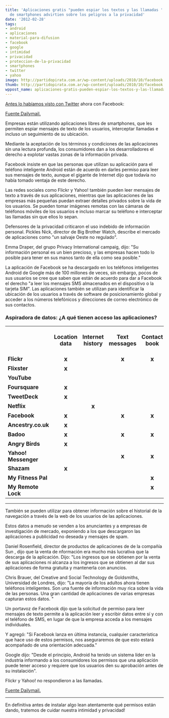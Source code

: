 ```yaml
---
title: 'Aplicaciones gratis "pueden espiar los textos y las llamadas '': De los usuarios
  de smartphones advirtien sobre los peligros a la privacidad'
date: '2012-02-28'
tags:
- android
- aplicaciones
- material-para-difusion
- facebook
- google
- intimidad
- privacidad
- proteccion-de-la-privacidad
- smartphones
- twitter
- yahoo
image: http://partidopirata.com.ar/wp-content/uploads/2010/10/facebook.jpg
thumb: http://partidopirata.com.ar/wp-content/uploads/2010/10/facebook.jpg
wppost_name: aplicaciones-gratis-pueden-espiar-los-textos-y-las-llamadas-de-los-usuarios-de-smartphones-advirtien-sobre-los-peligros-a-la-privacidad
---
```


<a href="http://partidopirata.com.ar/3304/twitter-almacena-los-contactos-de-iphone-sin-que-el-usuario-lo-sepa">Antes lo habíamos visto con Twitter</a> ahora con Facebook:

<a href="http://www.dailymail.co.uk/sciencetech/article-2106627/Internet-firms-access-texts-emails-pictures-spying-smartphone-apps.html" target="_blank">Fuente Dailymail.</a>

Empresas están utilizando aplicaciones libres de smartphones, que les permiten espiar mensajes de texto de los usuarios, interceptar llamadas e incluso un seguimiento de su ubicación.

Mediante la aceptación de los términos y condiciones de las aplicaciones sin una lectura profunda, los consumidores dan a los desarrolladores el derecho a explotar vastas zonas de la información privada.

Facebook insiste en que las personas que utilizan su aplicación para el teléfono inteligente Android están de acuerdo en darles permiso para leer sus mensajes de texto, aunque el gigante de Internet dijo que todavía no había tomado ventaja de este derecho.

Las redes sociales como Flickr y Yahoo! también pueden leer mensajes de texto a través de sus aplicaciones, mientras que las aplicaciones de las empresas más pequeñas puedan extraer detalles privados sobre la vida de los usuarios. Se pueden tomar imágenes remotas con las cámaras de teléfonos móviles de los usuarios e incluso marcar su teléfono e interceptar las llamadas sin que ellos lo sepan.

Defensores de la privacidad criticaron el uso indebido de información personal. Pickles Nick, director de Big Brother Watch, describe el mercado de aplicaciones como "un salvaje Oeste no regulado".

Emma Draper, del grupo Privacy International campaig, dijo: "Su información personal es un bien precioso, y las empresas hacen todo lo posible para tener en sus manos tanto de ella como sea posible."

La aplicación de Facebook se ha descargado en los teléfonos inteligentes Android de Google más de 100 millones de veces, sin embargo, pocos de sus usuarios se cree que saben que están de acuerdo para dar a Facebook el derecho "a leer los mensajes SMS almacenados en el dispositivo o la tarjeta SIM". Las aplicaciones también se utilizan para identificar la ubicación de los usuarios a través de software de posicionamiento global y acceder a los números telefónicos y direcciones de correo electrónico de sus contactos.
<div class="cleared art-ins news">
<h3 class="wocc" style="font-weight: bold;">Aspiradora de datos: ¿A qué tienen acceso las aplicaciones?</h3>
<div class="ins cleared xolcc bdrcc">
<table class="article-table" style="border-collapse: collapse;" summary="" border="0" rules="none"><colgroup> <col width="11%" /> <col width="11%" /> <col width="11%" /> <col width="11%" /> <col width="11%" /> <col width="11%" /> <col width="11%" /> <col width="11%" /></colgroup>
<tbody>
<tr>
<td></td>
<td style="text-align: center;"><span style="font-weight: bold;"><span style="font-size: 1.1em;">Location data</span></span></td>
<td style="text-align: center;"><span style="font-weight: bold;"><span style="font-size: 1.1em;">Internet history</span></span></td>
<td style="text-align: center;"><span style="font-weight: bold;"><span style="font-size: 1.1em;">Text messages</span></span></td>
<td style="text-align: center;"><span style="font-weight: bold;"><span style="font-size: 1.1em;">Contact book</span></span></td>
<td style="text-align: center;"><span style="font-weight: bold;"><span style="font-size: 1.1em;">Online account IDs</span></span></td>
<td style="text-align: center;"><span style="font-weight: bold;"><span style="font-size: 1.1em;">Who you are calling</span></span></td>
<td style="text-align: center;"><span style="font-weight: bold;"><span style="font-size: 1.1em;">May intercept calls</span></span></td>
<td style="text-align: center;"><span style="font-weight: bold;"><span style="font-size: 1.1em;">Can access camera</span></span></td>
</tr>
<tr>
<td style="font-weight: bold;"><span style="font-size: 1.1em;">Flickr</span></td>
<td style="text-align: center;"><span style="font-weight: bold;"><span style="font-size: 1.2em;">x</span></span></td>
<td></td>
<td style="text-align: center;"><span style="font-weight: bold;"><span style="font-size: 1.2em;">x</span></span></td>
<td style="text-align: center;"><span style="font-weight: bold;"><span style="font-size: 1.2em;">x</span></span></td>
<td></td>
<td style="text-align: center;"><span style="font-weight: bold;"><span style="font-size: 1.2em;">x</span></span></td>
<td></td>
<td style="text-align: center;"><span style="font-weight: bold;"><span style="font-size: 1.2em;">x</span></span></td>
</tr>
<tr>
<td style="font-weight: bold;"><span style="font-size: 1.1em;">Flixster</span></td>
<td style="text-align: center;"><span style="font-weight: bold;"><span style="font-size: 1.2em;">x</span></span></td>
<td></td>
<td></td>
<td></td>
<td style="text-align: center;"><span style="font-weight: bold;"><span style="font-size: 1.2em;">x</span></span></td>
<td style="text-align: center;"><span style="font-weight: bold;"><span style="font-size: 1.2em;">x</span></span></td>
<td></td>
<td></td>
</tr>
<tr>
<td style="font-weight: bold;"><span style="font-size: 1.1em;">YouTube</span></td>
<td></td>
<td></td>
<td></td>
<td></td>
<td style="text-align: center;"><span style="font-weight: bold;"><span style="font-size: 1.2em;">x</span></span></td>
<td style="text-align: center;"><span style="font-weight: bold;"><span style="font-size: 1.2em;">x</span></span></td>
<td></td>
<td style="text-align: center;"><span style="font-weight: bold;"><span style="font-size: 1.2em;">x</span></span></td>
</tr>
<tr>
<td style="font-weight: bold;"><span style="font-size: 1.1em;">Foursquare</span></td>
<td style="text-align: center;"><span style="font-weight: bold;"><span style="font-size: 1.2em;">x</span></span></td>
<td></td>
<td></td>
<td></td>
<td style="text-align: center;"><span style="font-weight: bold;"><span style="font-size: 1.2em;">x</span></span></td>
<td style="text-align: center;"><span style="font-weight: bold;"><span style="font-size: 1.2em;">x</span></span></td>
<td></td>
<td></td>
</tr>
<tr>
<td><span style="font-weight: bold;"><span style="font-size: 1.1em;">TweetDeck </span></span></td>
<td style="text-align: center;"><span style="font-weight: bold;"><span style="font-size: 1.2em;">x</span></span></td>
<td></td>
<td></td>
<td></td>
<td style="text-align: center;"><span style="font-weight: bold;"><span style="font-size: 1.2em;">x</span></span></td>
<td style="text-align: center;"><span style="font-weight: bold;"><span style="font-size: 1.2em;">x</span></span></td>
<td></td>
<td></td>
</tr>
<tr>
<td><span style="font-weight: bold;"><span style="font-size: 1.1em;">Netflix</span></span></td>
<td></td>
<td style="text-align: center;"><span style="font-weight: bold;"><span style="font-size: 1.2em;">x</span></span></td>
<td></td>
<td></td>
<td></td>
<td></td>
<td></td>
<td></td>
</tr>
<tr>
<td><span style="font-weight: bold;"><span style="font-size: 1.1em;">Facebook</span></span></td>
<td style="text-align: center;"><span style="font-weight: bold;"><span style="font-size: 1.2em;">x</span></span></td>
<td></td>
<td style="text-align: center;"><span style="font-weight: bold;"><span style="font-size: 1.2em;">x</span></span></td>
<td style="text-align: center;"><span style="font-weight: bold;"><span style="font-size: 1.2em;">x</span></span></td>
<td style="text-align: center;"><span style="font-weight: bold;"><span style="font-size: 1.2em;">x</span></span></td>
<td style="text-align: center;"><span style="font-weight: bold;"><span style="font-size: 1.2em;">x</span></span></td>
<td></td>
<td></td>
</tr>
<tr>
<td><span style="font-weight: bold;"><span style="font-size: 1.1em;">Ancestry.co.uk</span></span></td>
<td style="text-align: center;"><span style="font-weight: bold;"><span style="font-size: 1.2em;">x</span></span></td>
<td></td>
<td></td>
<td></td>
<td></td>
<td></td>
<td></td>
<td style="text-align: center;"><span style="font-weight: bold;"><span style="font-size: 1.2em;">x</span></span></td>
</tr>
<tr>
<td><span style="font-weight: bold;"><span style="font-size: 1.1em;">Badoo</span></span></td>
<td style="text-align: center;"><span style="font-weight: bold;"><span style="font-size: 1.2em;">x</span></span></td>
<td></td>
<td style="text-align: center;"><span style="font-weight: bold;"><span style="font-size: 1.2em;">x</span></span></td>
<td style="text-align: center;"><span style="font-weight: bold;"><span style="font-size: 1.2em;">x</span></span></td>
<td></td>
<td style="text-align: center;"><span style="font-weight: bold;"><span style="font-size: 1.2em;">x</span></span></td>
<td></td>
<td style="text-align: center;"><span style="font-weight: bold;"><span style="font-size: 1.2em;">x</span></span></td>
</tr>
<tr>
<td><span style="font-weight: bold;"><span style="font-size: 1.1em;">Angry Birds</span></span></td>
<td style="text-align: center;"><span style="font-weight: bold;"><span style="font-size: 1.2em;">x</span></span></td>
<td></td>
<td></td>
<td></td>
<td></td>
<td style="text-align: center;"><span style="font-weight: bold;"><span style="font-size: 1.2em;">x</span></span></td>
<td></td>
<td></td>
</tr>
<tr>
<td><span style="font-weight: bold;"><span style="font-size: 1.1em;">Yahoo! Messenger</span></span></td>
<td></td>
<td></td>
<td style="text-align: center;"><span style="font-weight: bold;"><span style="font-size: 1.2em;">x</span></span></td>
<td style="text-align: center; font-weight: bold;"><span style="font-size: 1.2em;">x</span></td>
<td style="text-align: center;"><span style="font-weight: bold;"><span style="font-size: 1.2em;">x</span></span></td>
<td style="text-align: center;"><span style="font-weight: bold;"><span style="font-size: 1.2em;">x</span></span></td>
<td></td>
<td></td>
</tr>
<tr>
<td><span style="font-weight: bold;"><span style="font-size: 1.1em;">Shazam</span></span></td>
<td style="text-align: center;"><span style="font-weight: bold;"><span style="font-size: 1.2em;">x</span></span></td>
<td></td>
<td></td>
<td></td>
<td></td>
<td style="text-align: center;"><span style="font-weight: bold;"><span style="font-size: 1.2em;">x</span></span></td>
<td></td>
<td></td>
</tr>
<tr>
<td><span style="font-weight: bold;"><span style="font-size: 1.1em;">My Fitness Pal</span></span></td>
<td></td>
<td></td>
<td></td>
<td style="text-align: center;"><span style="font-weight: bold;"><span style="font-size: 1.2em;">x</span></span></td>
<td></td>
<td style="text-align: center;"><span style="font-weight: bold;"><span style="font-size: 1.2em;">x</span></span></td>
<td></td>
<td style="text-align: center;"><span style="font-weight: bold;"><span style="font-size: 1.2em;">x</span></span></td>
</tr>
<tr>
<td style="vertical-align: top;"><span style="font-weight: bold;"><span style="font-size: 1.1em;">My Remote Lock</span></span></td>
<td style="vertical-align: top;"></td>
<td style="vertical-align: top;"></td>
<td style="vertical-align: top;"></td>
<td style="vertical-align: top; text-align: center;"><span style="font-weight: bold;"><span style="font-size: 1.2em;">x</span></span></td>
<td style="vertical-align: top;"></td>
<td style="vertical-align: top; text-align: center;"><span style="font-weight: bold;"><span style="font-size: 1.2em;">x</span></span></td>
<td style="vertical-align: top; text-align: center;"><span style="font-weight: bold;"><span style="font-size: 1.2em;">x</span></span></td>
<td style="vertical-align: top;"></td>
</tr>
</tbody>
</table>
</div>
</div>

<hr />También se pueden utilizar para obtener información sobre el historial de la navegación a través de la web de los usuarios de las aplicaciones.

Estos datos a menudo se venden a los anunciantes y a empresas de investigación de mercado, exponiendo a los que descargaron las aplicaciones a publicidad no deseada y mensajes de spam.

Daniel Rosenfield, director de productos de aplicaciones de de la compañía Sun , dijo que la venta de nformación era mucho más lucrativa que la descarga de la aplicación. Dijo: "Los ingresos que se obtienen por la venta de sus aplicaciones ni alcanza a los ingresos que se obtienen al dar sus aplicaciones de forma gratuita y mantenerla con anuncios.

Chris Brauer, del Creative and Social Technology de Goldsmiths, Universidad de Londres, dijo: "La mayoría de los adultos ahora tienen teléfonos inteligentes. Son una fuente de información muy rica sobre la vida de las personas. Una gran cantidad de aplicaciones de varias empresas capturan estos datos. "

Un portavoz de Facebook dijo que la solicitud de permiso para leer mensajes de texto permite a la aplicación leer y escribir datos entre sí y con el teléfono de SMS, en lugar de que la empresa acceda a los mensajes individuales.

Y agregó: "Si Facebook lanza en última instancia, cualquier característica que hace uso de estos permisos, nos aseguraremos de que esto estará acompañado de una orientación adecuada."

Google dijo: "Desde el principio, Android ha tenido un sistema líder en la industria informando a los consumidores los permisos que una aplicación puede tener acceso y requiere que los usuarios den su aprobación antes de su instalación".

Flickr y Yahoo! no respondieron a las llamadas.

<a href="http://www.dailymail.co.uk/sciencetech/article-2106627/Internet-firms-access-texts-emails-pictures-spying-smartphone-apps.html" target="_blank">Fuente Dailymail.</a>
<hr>

En definitiva antes de instalar algo lean atentamente qué permisos están dando, tratemos de cuidar nuestra intimidad y privacidad!
